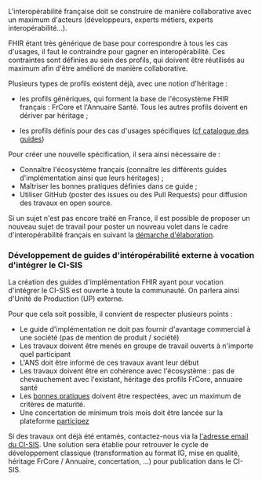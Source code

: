 L'interopérabilité française doit se construire de manière collaborative avec un maximum d'acteurs (développeurs, experts métiers, experts interopérabilité...).

FHIR étant très générique de base pour correspondre à tous les cas d'usages, il faut le contraindre pour gagner en interopérabilité. Ces contraintes sont définies au sein des profils, qui doivent être réutilisés au maximum afin d'être amélioré de manière collaborative.

Plusieurs types de profils existent déjà, avec une notion d'héritage :

* les profils génériques, qui forment la base de l'écosystème FHIR français : FrCore et l'Annuaire Santé. Tous les autres profils doivent en dériver par héritage ;

* les profils définis pour des cas d'usages spécifiques ([cf catalogue des guides](https://interop.esante.gouv.fr/ig/fhir))

Pour créer une nouvelle spécification, il sera ainsi nécessaire de :

* Connaître l'écosystème français (connaître les différents guides d'implémentation ainsi que leurs héritages) ;
* Maîtriser les bonnes pratiques définies dans ce guide ;
* Utiliser GitHub (poster des issues ou des Pull Requests) pour diffusion des travaux en open source.

Si un sujet n'est pas encore traité en France, il est possible de proposer un nouveau sujet de travail pour poster un nouveau volet dans le cadre d'interopérabilité français en suivant la [démarche d'élaboration](https://esante.gouv.fr/offres-services/ci-sis/demarche-elaboration).

### Développement de guides d'intéropérabilité externe à vocation d'intégrer le CI-SIS

La création des guides d'implémentation FHIR ayant pour vocation d'intégrer le CI-SIS est ouverte à toute la communauté. On parlera ainsi d'Unité de Production (UP) externe.

Pour que cela soit possible, il convient de respecter plusieurs points :

* Le guide d'implémentation ne doit pas fournir d'avantage commercial à une société (pas de mention de produit / société)
* Les travaux doivent être menés en groupe de travail ouverts à n'importe quel participant
* L'ANS doit être informé de ces travaux avant leur début
* Les travaux doivent être en cohérence avec l'écosystème : pas de chevauchement avec l'existant, héritage des profils FrCore, annuaire santé
* Les <a href="bonnes_pratiques_modeler.html">bonnes pratiques</a> doivent être respectées, avec un maximum de critères de maturité.
* Une concertation de minimum trois mois doit être lancée sur la plateforme [participez](https://participez.esante.gouv.fr)

Si des travaux ont déjà été entamés, contactez-nous via la [l'adresse email du CI-SIS](ci-sis@esante.gouv.fr). Une solution sera établie pour retrouver le cycle de développement classique (transformation au format IG, mise en qualité, héritage FrCore / Annuaire, concertation, ...) pour publication dans le CI-SIS.
